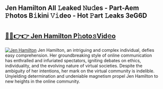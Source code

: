 ## Jen Hamilton All 𝙻eaked 𝙽u𝚍es - Part-Aem 𝙿hotos B𝚒kini 𝚅𝚒deo - Hot 𝙿art 𝙻eaks 3eG6D

# <h2><a href="http://ld62vb.urlbe.top/?page=Jen+Hamilton">🔗🔗👉👉 Jen Hamilton P𝚑oto𝚜Vid𝚎o</a></h2>

[![Jen Hamilton](https://i.imgur.com/eBuTRDB.gif)](http://ld62vb.urlbe.top/?page=Jen+Hamilton)
Jen Hamilton, an intriguing and complex individual, defies easy comprehension. Her groundbreaking style of online communication has enthralled and infuriated spectators, igniting debates on ethics, individuality, and the evolving nature of virtual societies. Despite the ambiguity of her intentions, her mark on the virtual community is indelible. Unyielding determination and undeniable magnetism propel Jen Hamilton to new heights in the online community.
